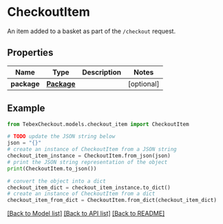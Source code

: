 # CheckoutItem

An item added to a basket as part of the `/checkout` request.

## Properties

Name | Type | Description | Notes
------------ | ------------- | ------------- | -------------
**package** | [**Package**](Package.md) |  | [optional] 

## Example

```python
from TebexCheckout.models.checkout_item import CheckoutItem

# TODO update the JSON string below
json = "{}"
# create an instance of CheckoutItem from a JSON string
checkout_item_instance = CheckoutItem.from_json(json)
# print the JSON string representation of the object
print(CheckoutItem.to_json())

# convert the object into a dict
checkout_item_dict = checkout_item_instance.to_dict()
# create an instance of CheckoutItem from a dict
checkout_item_from_dict = CheckoutItem.from_dict(checkout_item_dict)
```
[[Back to Model list]](../README.md#documentation-for-models) [[Back to API list]](../README.md#documentation-for-api-endpoints) [[Back to README]](../README.md)


